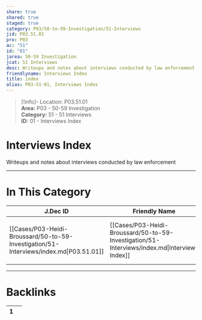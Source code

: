 ```yaml
---  
share: true  
shared: true  
staged: true  
category: P03/50-to-59-Investigation/51-Interviews  
jid: P03.51.01  
pro: P03  
ac: "51"  
id: "01"  
jarea: 50-59 Investigation  
jcat: 51 Interviews  
desc: Writeups and notes about interviews conducted by law enforcement.  
friendlyname: Interviews Index  
title: index  
alias: P03-51-01, Interviews Index  
---  
```

  
>[!info]- Location: P03.51.01  
>**Area:** P03 - 50-59 Investigation  
>**Category:** 51 - 51 Interviews  
>**ID:** 01 - Interviews Index  
  
# Interviews Index  
  
Writeups and notes about interviews conducted by law enforcement  
   
  
  
---  
# In This Category  
  
| J.Dec ID                                                                               | Friendly Name                                                                                 | Description                                                       |  
| -------------------------------------------------------------------------------------- | --------------------------------------------------------------------------------------------- | ----------------------------------------------------------------- |  
| [[Cases/P03-Heidi-Broussard/50-to-59-Investigation/51-Interviews/index.md\|P03.51.01]] | [[Cases/P03-Heidi-Broussard/50-to-59-Investigation/51-Interviews/index.md\|Interviews Index]] | Writeups and notes about interviews conducted by law enforcement. |  
  
  
---  
# Backlinks  
<div><table class="dataview table-view-table"><thead class="table-view-thead"><tr class="table-view-tr-header"><th class="table-view-th"><span></span><span class="dataview small-text">1</span></th><th class="table-view-th"><span></span></th></tr></thead><tbody class="table-view-tbody"></tbody></table></div>